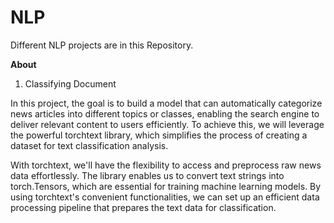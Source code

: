 # NLP
Different NLP projects are in this Repository.

**About**
1. Classifying Document
   
In this project, the goal is to build a model that can automatically categorize news articles into different topics or classes, enabling the search engine to deliver relevant content to users efficiently. To achieve this, we will leverage the powerful torchtext library, which simplifies the process of creating a dataset for text classification analysis.

With torchtext, we'll have the flexibility to access and preprocess raw news data effortlessly. The library enables us to convert text strings into torch.Tensors, which are essential for training machine learning models. By using torchtext's convenient functionalities, we can set up an efficient data processing pipeline that prepares the text data for classification.
